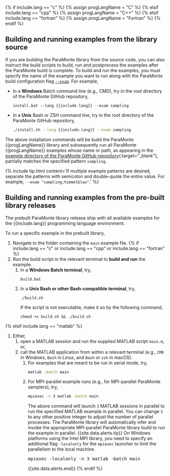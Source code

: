 {% if include.lang == "c" %}
    {% assign progLangName = "C" %}
{% elsif include.lang == "cpp" %}
    {% assign progLangName = "C++" %}
{% elsif include.lang == "fortran" %}
    {% assign progLangName = "Fortran" %}
{% endif %}

## Building and running examples from the library source  

If you are building the ParaMonte library from the source code, 
you can also instruct the build scripts to build, run and postprocess 
the examples after the ParaMonte build is complete. 
To build and run the examples, you must specify the name of the 
example you want to run along with the ParaMonte build configuration 
flag [`--exam`](../../../installation/install.config.md#exam). 
For example,

+   In a **Windows** Batch command line (e.g., CMD), 
    try in the root directory of the ParaMonte GitHub repository,
    ```batch
    install.bat --lang {{include.lang}} --exam sampling
    ```

+   In a **Unix** Bash or ZSH command line,
    try in the root directory of the ParaMonte GitHub repository,
    ```bash
    ./install.sh --lang {{include.lang}} --exam sampling
    ```

The above installation commands will be build the ParaMonte {{progLangName}} library
and subsequently run all ParaMonte {{progLangName}} examples whose name or path, as appearing in the
[example directory of the ParaMonte GitHub repository]({{site.githubTree}}/example/{{include.lang}}){:target="_blank"},
partially matches the specified pattern `sampling`.  

{% include tip.html content='If multiple example patterns are desired, separate the patterns with semicolon and double-quote the entire value. For example, `--exam "sampling;himmelblau"`.' %}

## Building and running examples from the pre-built library releases  

The prebuilt ParaMonte library release ship with all available 
examples for the {{include.lang}} programming language environment.  

To run a specific example in the prebuilt library,

1.  Navigate to the folder containing the `main` example file.
{% if include.lang == "c" or include.lang == "cpp" or include.lang == "fortran" %}
1.  Run the build script in the relevant terminal to **build and run** the example.
    1.  In a **Windows Batch terminal**, try,
        ```batch
        build.bat
        ```
    1.  In a **Unix Bash or other Bash-compatible terminal**, try,
        ```batch
        ./build.sh
        ```
        If the script is not executable, make it so by the following command,
        ```batch
        chmod +x build.sh && ./build.sh
        ```
{% elsif include.lang == "matlab" %}
1.  Either,
    1.  open a MATLAB session and run the supplied MATLAB script `main.m`, or,
    1.  call the MATLAB application from within a relevant terminal 
        (e.g., `CMD` in Windows, `Bash` in Linux, and `Bash` or `zsh` in macOS).
        1.  For examples that are meant to be run in serial mode, try,
            ```bash
            matlab -batch main
            ```
        1.  For MPI-parallel example runs (e.g., for MPI-parallel ParaMonte samplers), try,
            ```bash
            mpiexec -n 3 matlab -batch main
            ```
            The above command will launch `3` MATLAB sessions 
            in parallel to run the specified MATLAB example in parallel.
            You can change `3` to any other positive integer to adjust the number of parallel processes.
            The ParaMonte library will automatically infer and invoke the appropriate 
            MPI-parallel ParaMonte library build to run the example in parallel.
            {{site.data.alerts.tip}}
            On Windows platforms using the Intel MPI library, you need to specify an additional
            flag `-localonly` for the `mpiexec` launcher to limit the parallelism to the local machine.
            <pre class="language-bash highlighter-rouge">
            mpiexec -localonly -n 3 matlab -batch main
            </pre>
            {{site.data.alerts.end}}
{% endif %}
